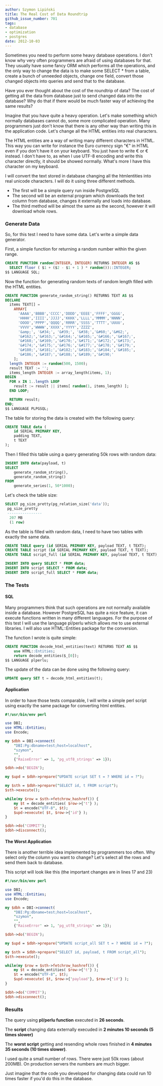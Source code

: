 ```yaml
---
author: Szymon Lipiński
title: The Real Cost of Data Roundtrip
github_issue_number: 701
tags:
- database
- optimization
- postgres
date: 2012-10-03
---
```


Sometimes you need to perform some heavy database operations. I don't know why very often programmers are afraid of using databases for that. They usually have some fancy ORM which performs all the operations, and the only way to change the data is to make some SELECT * from a table, create a bunch of unneeded objects, change one field, convert those changed objects into queries and send that to the database.

Have you ever thought about the cost of the roundtrip of data? The cost of getting all the data from database just to send changed data into the database? Why do that if there would be much faster way of achieving the same results?

Imagine that you have quite a heavy operation. Let's make something which normally databases cannot do, some more complicated operation. Many programmers just don't know that there is any other way than writing this in the application code. Let's change all the HTML entities into real characters.

The HTML entities are a way of writing many different characters in HTML. This way you can write for instance the Euro currency sign "€" in HTML even if you don't have it on your keyboard. You just have to write &euro; or &#8364; instead. I don't have to, as when I use UTF-8 encoding and write this character directly, it should be showed normally. What's more I have this character on my keyboard.

I will convert the text stored in database changing all the htmlentities into real unicode characters. I will do it using three different methods.

- The first will be a simple query run inside PostgreSQL
- The second will be an external program which downloads the text column from database, changes it externally and loads into database.
- The third method will be almost the same as the second, however it will download whole rows.

### Generate Data

So, for this test I need to have some data. Let's write a simple data generator.

First, a simple function for returning a random number within the given range.

```sql
CREATE FUNCTION random(INTEGER, INTEGER) RETURNS INTEGER AS $$
  SELECT floor ( $1 + ($2 - $1 + 1 ) * random())::INTEGER;
$$ LANGUAGE SQL;
```

Now the function for generating random texts of random length filled with the HTML entities.

```sql
CREATE FUNCTION generate_random_string() RETURNS TEXT AS $$
DECLARE
  items TEXT[] =
    ARRAY[
      'AAAA','BBBB','CCCC','DDDD','EEEE','FFFF','GGGG',
      'HHHH','IIII','JJJJ','KKKK','LLLL','MMMM','NNNN',
      'OOOO','PPPP','QQQQ','RRRR','SSSS','TTTT','UUUU',
      'VVVV','WWWW','XXXX','YYYY','ZZZZ',
      '&amp;', '&#34;', '&#39;', '&#38;','&#60;','&#62;',
      '&#162;','&#163;','&#164;','&#165;','&#166;','&#167;',
      '&#168;','&#169;','&#170;','&#171;','&#172;','&#173;',
      '&#174;','&#175;','&#176;','&#177;','&#178;','&#179;',
      '&#180;','&#181;','&#182;','&#183;','&#184;','&#185;',
      '&#186;','&#187;','&#188;','&#189;','&#190;'
    ];
  length INTEGER := random(500, 1500);
  result TEXT := '';
  items_length INTEGER := array_length(items, 1);
BEGIN
  FOR x IN 1..length LOOP
    result := result || items[ random(1, items_length) ];
  END LOOP;

  RETURN result;
END;
$$ LANGUAGE PLPGSQL;
```

The table for storing the data is created with the following query:

```sql
CREATE TABLE data (
    id SERIAL PRIMARY KEY,
    padding TEXT,
    t TEXT
);
```

Then I filled this table using a query generating 50k rows with random data:

```sql
INSERT INTO data(payload, t)
SELECT
    generate_random_string(),
    generate_random_string()
FROM
    generate_series(1, 50*1000);
```

Let's check the table size:

```sql
SELECT pg_size_pretty(pg_relation_size('data'));
 pg_size_pretty
 ----------------
  207 MB
  (1 row)
```

As the table is filled with random data, I need to have two tables with exactly the same data.

```sql
CREATE TABLE query (id SERIAL PRIMARY KEY, payload TEXT, t TEXT);
CREATE TABLE script (id SERIAL PRIMARY KEY, payload TEXT, t TEXT);
CREATE TABLE script_full (id SERIAL PRIMARY KEY, payload TEXT, t TEXT);

INSERT INTO query SELECT * FROM data;
INSERT INTO script SELECT * FROM data;
INSERT INTO script_full SELECT * FROM data;
```

### The Tests

#### SQL

Many programmers think that such operations are not normally available inside a database. However PostgreSQL has quite a nice feature, it can execute functions written in many different languages. For the purpose of this test I will use the language pl/perlu which allows me to use external libraries. I will also use HTML::Entities package for the conversion.

The function I wrote is quite simple:

```sql
CREATE FUNCTION decode_html_entities(text) RETURNS TEXT AS $$
    use HTML::Entities;
    return decode_entities($_[0]);
$$ LANGUAGE plperlu;
```

The update of the data can be done using the following query:

```sql
UPDATE query SET t = decode_html_entities(t);
```

#### Application

In order to have those tests comparable, I will write a simple perl script using exactly the same package for converting html entities.

```perl
#!/usr/bin/env perl

use DBI;
use HTML::Entities;
use Encode;

my $dbh = DBI->connect(
    "DBI:Pg:dbname=test;host=localhost",
    "szymon",
    "",
    {'RaiseError' => 1, 'pg_utf8_strings' => 1});

$dbh->do('BEGIN');

my $upd = $dbh->prepare("UPDATE script SET t = ? WHERE id = ?");

my $sth = $dbh->prepare("SELECT id, t FROM script");
$sth->execute();

while(my $row = $sth->fetchrow_hashref()) {
    my $t = decode_entities( $row->{'t'} );
    $t = encode("UTF-8", $t);
    $upd->execute( $t, $row->{'id'} );
}

$dbh->do('COMMIT');
$dbh->disconnect();
```

#### The Worst Application

There is another terrible idea implemented by programmers too often. Why select only the column you want to change? Let's select all the rows and send them back to database.

This script will look like this (the important changes are in lines 17 and 23)

```perl
#!/usr/bin/env perl

use DBI;
use HTML::Entities;
use Encode;

my $dbh = DBI->connect(
    "DBI:Pg:dbname=test;host=localhost",
    "szymon",
    "",
    {'RaiseError' => 1, 'pg_utf8_strings' => 1});

$dbh->do('BEGIN');

my $upd = $dbh->prepare("UPDATE script_all SET t = ? WHERE id = ?");

my $sth = $dbh->prepare("SELECT id, payload, t FROM script_all");
$sth->execute();

while(my $row = $sth->fetchrow_hashref()) {
    my $t = decode_entities( $row->{'t'} );
    $t = encode("UTF-8", $t);
    $upd->execute( $t, $row->{'payload'}, $row->{'id'} );
}

$dbh->do('COMMIT');
$dbh->disconnect();
```

### Results

The query using **pl/perlu function** executed in **26 seconds**.

The **script** changing data externally execuded in **2 minutes 10 seconds (5 times slower)**

The **worst script** getting and resending whole rows finished in **4 minutes 35 seconds (10 times slower)**.

I used quite a small number of rows. There were just 50k rows (about 200MB). On production servers the numbers are much bigger.

Just imagine that the code you developed for changing data could run 10 times faster if you'd do this in the database.
